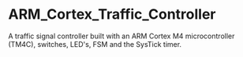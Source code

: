 # ARM_Cortex_Traffic_Controller
A traffic signal controller built with an ARM Cortex M4 microcontroller (TM4C), switches, LED's, FSM and the SysTick timer.

